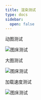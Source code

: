 ```yaml
---
title: 渲染测试
type: docs
sidebar:
  open: false
---
```



动图测试

![图床测试](/images/_indeximg/sorry.gif)

大图测试

![图床测试](/images/_indeximg/miku.jpg)

加载速度测试

![图床测试](/images/_indeximg/test.png)